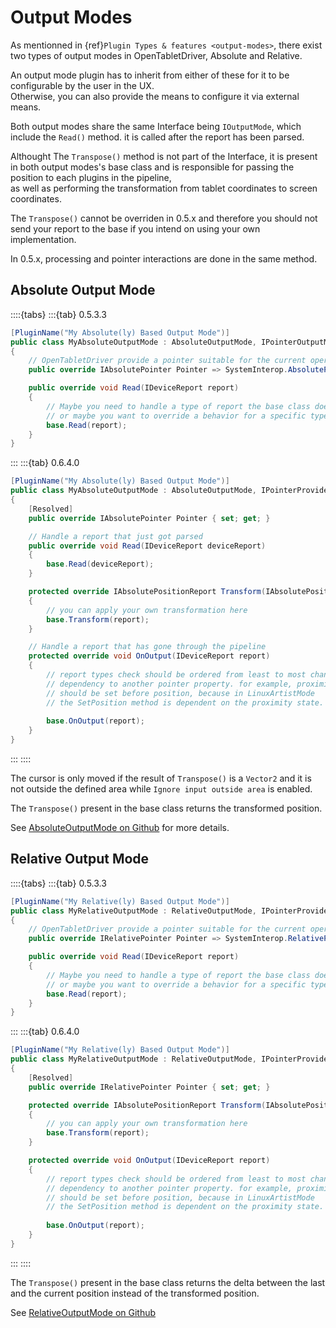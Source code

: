 # Output Modes

As mentionned in {ref}`Plugin Types & features <output-modes>`, there exist two types of output modes in OpenTabletDriver, Absolute and Relative.

An output mode plugin has to inherit from either of these for it to be configurable by the user in the UX. \
Otherwise, you can also provide the means to configure it via external means.

Both output modes share the same Interface being `IOutputMode`, which include the `Read()` method. it is called after the report has been parsed.

Althought The `Transpose()` method is not part of the Interface, it is present in both output modes's base class and is responsible for passing the position to each plugins in the pipeline, \
as well as performing the transformation from tablet coordinates to screen coordinates.

The `Transpose()` cannot be overriden in 0.5.x and therefore you should not send your report to the base if you intend on using your own implementation.

In 0.5.x, processing and pointer interactions are done in the same method.

## Absolute Output Mode

::::{tabs}
:::{tab} 0.5.3.3
```csharp
[PluginName("My Absolute(ly) Based Output Mode")]
public class MyAbsoluteOutputMode : AbsoluteOutputMode, IPointerOutputMode<IAbsolutePointer>
{
    // OpenTabletDriver provide a pointer suitable for the current operating system, if supported.
    public override IAbsolutePointer Pointer => SystemInterop.AbsolutePointer;

    public override void Read(IDeviceReport report)
    {
        // Maybe you need to handle a type of report the base class doesn't handle
        // or maybe you want to override a behavior for a specific type of report.
        base.Read(report);
    }
}
```
:::
:::{tab} 0.6.4.0
```csharp
[PluginName("My Absolute(ly) Based Output Mode")]
public class MyAbsoluteOutputMode : AbsoluteOutputMode, IPointerProvider<IAbsolutePointer>
{
    [Resolved]
    public override IAbsolutePointer Pointer { set; get; }

    // Handle a report that just got parsed
    public override void Read(IDeviceReport deviceReport)
    {
        base.Read(deviceReport);
    }

    protected override IAbsolutePositionReport Transform(IAbsolutePositionReport report)
    {
        // you can apply your own transformation here
        base.Transform(report);
    }

    // Handle a report that has gone through the pipeline
    protected override void OnOutput(IDeviceReport report)
    {
        // report types check should be ordered from least to most chance of having a
        // dependency to another pointer property. for example, proximity
        // should be set before position, because in LinuxArtistMode
        // the SetPosition method is dependent on the proximity state.
        
        base.OnOutput(report);
    }
}
```
:::
::::

The cursor is only moved if the result of `Transpose()` is a `Vector2` and it is not outside the defined area while `Ignore input outside area` is enabled.

The `Transpose()` present in the base class returns the transformed position.

See [AbsoluteOutputMode on Github](https://github.com/OpenTabletDriver/OpenTabletDriver/blob/v0.5.3.3/OpenTabletDriver.Plugin/Output/AbsoluteOutputMode.cs)
for more details.

## Relative Output Mode

::::{tabs}
:::{tab} 0.5.3.3
```csharp
[PluginName("My Relative(ly) Based Output Mode")]
public class MyRelativeOutputMode : RelativeOutputMode, IPointerProvider<IRelativePointer>
{
    // OpenTabletDriver provide a pointer suitable for the current operating system, if supported.
    public override IRelativePointer Pointer => SystemInterop.RelativePointer;

    public override void Read(IDeviceReport report)
    {
        // Maybe you need to handle a type of report the base class doesn't handle
        // or maybe you want to override a behavior for a specific type of report.
        base.Read(report);
    }
}
```
:::
:::{tab} 0.6.4.0
```csharp
[PluginName("My Relative(ly) Based Output Mode")]
public class MyRelativeOutputMode : RelativeOutputMode, IPointerProvider<IRelativePointer>
{
    [Resolved]
    public override IRelativePointer Pointer { set; get; }

    protected override IAbsolutePositionReport Transform(IAbsolutePositionReport report)
    {
        // you can apply your own transformation here
        base.Transform(report);
    }

    protected override void OnOutput(IDeviceReport report)
    {
        // report types check should be ordered from least to most chance of having a
        // dependency to another pointer property. for example, proximity
        // should be set before position, because in LinuxArtistMode
        // the SetPosition method is dependent on the proximity state.
        
        base.OnOutput(report);
    }
}
```
:::
::::

The `Transpose()` present in the base class returns the delta between the last and the current position instead of the transformed position.

See [RelativeOutputMode on Github](https://github.com/OpenTabletDriver/OpenTabletDriver/blob/v0.5.3.3/OpenTabletDriver.Plugin/Output/RelativeOutputMode.cs)
